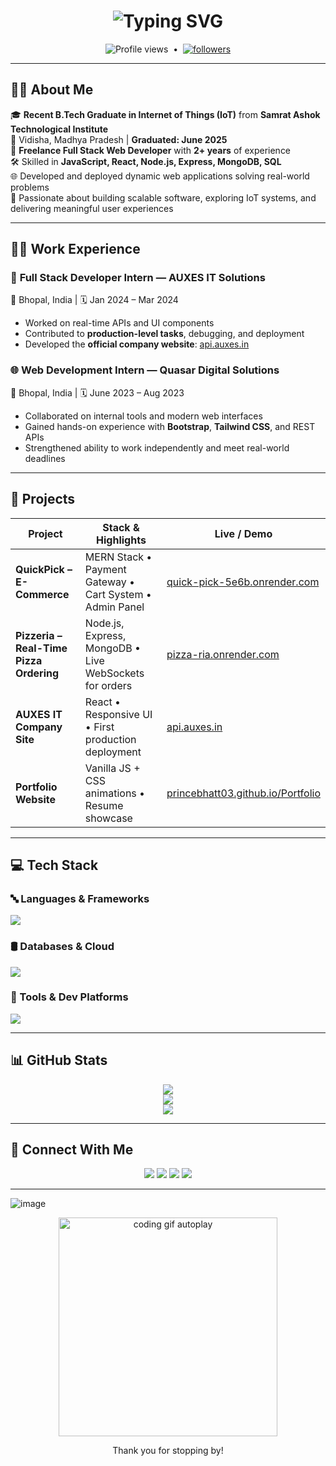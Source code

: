 <!-- Typing SVG Banner -->
<h1 align="center">
  <img src="https://readme-typing-svg.demolab.com/?lines=Prince+Bhatt;Full+Stack+Web+Developer;Freelancer+%7C+IoT+Engineer;Always+Learning+%F0%9F%93%9A&center=true&width=500&height=50" alt="Typing SVG" />
</h1>

<p align="center">
  <img src="https://komarev.com/ghpvc/?username=princebhatt03&label=Profile%20views&color=0e75b6&style=flat" alt="Profile views" />
  &nbsp;•&nbsp;
  <a href="https://github.com/princebhatt03?tab=followers">
    <img alt="followers" title="Follow me on GitHub" src="https://img.shields.io/github/followers/princebhatt03?color=236ad3&label=Followers&logo=github&logoColor=white&style=flat" />
  </a>
</p>

---

## 👨‍🎓 About Me

🎓 **Recent B.Tech Graduate in Internet of Things (IoT)** from **Samrat Ashok Technological Institute**  
📍 Vidisha, Madhya Pradesh | **Graduated: June 2025**  
💼 **Freelance Full Stack Web Developer** with **2+ years** of experience  
🛠 Skilled in **JavaScript, React, Node.js, Express, MongoDB, SQL**  
🌐 Developed and deployed dynamic web applications solving real-world problems  
🚀 Passionate about building scalable software, exploring IoT systems, and delivering meaningful user experiences  

---

## 🧑‍💼 Work Experience

### 🚀 **Full Stack Developer Intern** — AUXES IT Solutions  
📍 Bhopal, India | 🗓 Jan 2024 – Mar 2024  
- Worked on real-time APIs and UI components  
- Contributed to **production-level tasks**, debugging, and deployment  
- Developed the **official company website**: [api.auxes.in](https://api.auxes.in)  

### 🌐 **Web Development Intern** — Quasar Digital Solutions  
📍 Bhopal, India | 🗓 June 2023 – Aug 2023  
- Collaborated on internal tools and modern web interfaces  
- Gained hands-on experience with **Bootstrap**, **Tailwind CSS**, and REST APIs  
- Strengthened ability to work independently and meet real-world deadlines  

---

## 🚀 Projects

| Project | Stack & Highlights | Live / Demo |
|--------|---------------------|-------------|
| **QuickPick – E-Commerce** | MERN Stack • Payment Gateway • Cart System • Admin Panel | [quick-pick-5e6b.onrender.com](https://quick-pick-5e6b.onrender.com) |
| **Pizzeria – Real-Time Pizza Ordering** | Node.js, Express, MongoDB • Live WebSockets for orders | [pizza-ria.onrender.com](https://pizza-ria.onrender.com) |
| **AUXES IT Company Site** | React • Responsive UI • First production deployment | [api.auxes.in](https://api.auxes.in) |
| **Portfolio Website** | Vanilla JS + CSS animations • Resume showcase | [princebhatt03.github.io/Portfolio](https://princebhatt03.github.io/Portfolio) |

---

## 💻 Tech Stack

### 🔤 Languages & Frameworks
<p>
  <img src="https://skillicons.dev/icons?i=js,java,react,nodejs,express,html,css" />
</p>

### 🛢 Databases & Cloud
<p>
  <img src="https://skillicons.dev/icons?i=mongodb,mysql,aws,gcp" />
</p>

### 🧰 Tools & Dev Platforms
<p>
  <img src="https://skillicons.dev/icons?i=git,github,postman,photoshop,vscode,render" />
</p>

---

## 📊 GitHub Stats

<div align="center">
  <img src="https://github-profile-trophy.vercel.app/?username=princebhatt03&theme=onedark&margin-w=10&no-frame=true" />
  <br />
<!--   <img src="https://github-readme-stats.vercel.app/api?username=princebhatt03&show_icons=true&theme=github_dark&hide_border=true" />
  <br /> -->
  <img src="https://github-readme-streak-stats.herokuapp.com?user=princebhatt03&theme=github-dark&hide_border=true" />
  <br />
  <img src="https://github-readme-stats.vercel.app/api/top-langs/?username=princebhatt03&layout=compact&theme=github_dark&hide_border=true" />
</div>

---

## 🤝 Connect With Me

<p align="center">
  <a href="mailto:princebhatt316@gmail.com"><img src="https://img.shields.io/badge/Email-D14836?style=for-the-badge&logo=gmail&logoColor=white"/></a>
  <a href="https://www.linkedin.com/in/prince-bhatt-0958a725a/"><img src="https://img.shields.io/badge/LinkedIn-blue?style=for-the-badge&logo=linkedin&logoColor=white"/></a>
  <a href="https://instagram.com/prince20.02"><img src="https://img.shields.io/badge/Instagram-E4405F?style=for-the-badge&logo=instagram&logoColor=white"/></a>
  <a href="tel:+916265307739"><img src="https://img.shields.io/badge/Phone-6265307739-blue?style=for-the-badge"/></a>
</p>

---

![image](https://github.com/user-attachments/assets/c143fd93-bdf7-479b-bbc2-2704c8c20a1e)

<p align="center">
  <img src="https://media.giphy.com/media/qgQUggAC3Pfv687qPC/giphy.gif" width="350" alt="coding gif autoplay" />
</p>

<p align="center">
  Thank you for stopping by!
</p>
